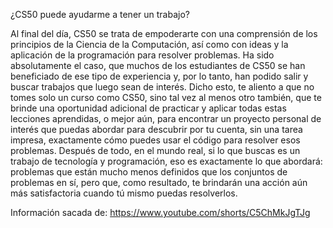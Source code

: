 ¿CS50 puede ayudarme a tener un trabajo?


Al final del día, CS50 se trata de empoderarte con una comprensión de los principios de la Ciencia de la Computación, así como con ideas y la aplicación de la programación para resolver problemas. Ha sido absolutamente el caso, que muchos de los estudiantes de CS50 se han beneficiado de ese tipo de experiencia y, por lo tanto, han podido salir y buscar trabajos que luego sean de interés. Dicho esto, te aliento a que no tomes solo un curso como CS50, sino tal vez al menos otro también, que te brinde una oportunidad adicional de practicar y aplicar todas estas lecciones aprendidas, o mejor aún, para encontrar un proyecto personal de interés que puedas abordar para descubrir por tu cuenta, sin una tarea impresa, exactamente cómo puedes usar el código para resolver esos problemas. Después de todo, en el mundo real, si lo que buscas es un trabajo de tecnología y programación, eso es exactamente lo que abordará: problemas que están mucho menos definidos que los conjuntos de problemas en sí, pero que, como resultado, te brindarán una acción aún más satisfactoria cuando tú mismo puedas resolverlos.


Información sacada de: https://www.youtube.com/shorts/C5ChMkJgTJg 